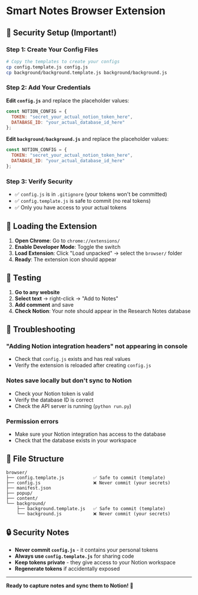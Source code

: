 # Smart Notes Browser Extension

## 🔐 Security Setup (Important!)

### **Step 1: Create Your Config Files**
```bash
# Copy the templates to create your configs
cp config.template.js config.js
cp background/background.template.js background/background.js
```

### **Step 2: Add Your Credentials**
**Edit `config.js`** and replace the placeholder values:
```javascript
const NOTION_CONFIG = {
  TOKEN: "secret_your_actual_notion_token_here",
  DATABASE_ID: "your_actual_database_id_here"
};
```

**Edit `background/background.js`** and replace the placeholder values:
```javascript
const NOTION_CONFIG = {
  TOKEN: "secret_your_actual_notion_token_here",  
  DATABASE_ID: "your_actual_database_id_here"    
};
```

### **Step 3: Verify Security**
- ✅ `config.js` is in `.gitignore` (your tokens won't be committed)
- ✅ `config.template.js` is safe to commit (no real tokens)
- ✅ Only you have access to your actual tokens

## 🚀 Loading the Extension

1. **Open Chrome**: Go to `chrome://extensions/`
2. **Enable Developer Mode**: Toggle the switch
3. **Load Extension**: Click "Load unpacked" → select the `browser/` folder
4. **Ready**: The extension icon should appear

## 🧪 Testing

1. **Go to any website**
2. **Select text** → right-click → "Add to Notes"
3. **Add comment** and save
4. **Check Notion**: Your note should appear in the Research Notes database

## 🐛 Troubleshooting

### "Adding Notion integration headers" not appearing in console
- Check that `config.js` exists and has real values
- Verify the extension is reloaded after creating `config.js`

### Notes save locally but don't sync to Notion
- Check your Notion token is valid
- Verify the database ID is correct
- Check the API server is running (`python run.py`)

### Permission errors
- Make sure your Notion integration has access to the database
- Check that the database exists in your workspace

## 📁 File Structure

```
browser/
├── config.template.js           ✅ Safe to commit (template)
├── config.js                    ❌ Never commit (your secrets)
├── manifest.json
├── popup/
├── content/
└── background/
    ├── background.template.js   ✅ Safe to commit (template)  
    └── background.js            ❌ Never commit (your secrets)
```

## 🔒 Security Notes

- **Never commit `config.js`** - it contains your personal tokens
- **Always use `config.template.js`** for sharing code
- **Keep tokens private** - they give access to your Notion workspace
- **Regenerate tokens** if accidentally exposed

---

**Ready to capture notes and sync them to Notion!** 🎉

